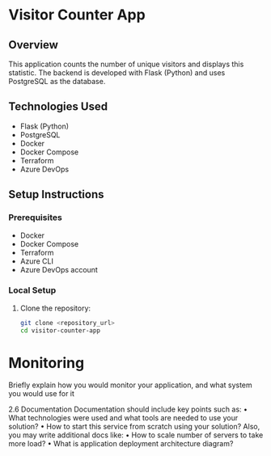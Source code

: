 # Visitor Counter App

## Overview

This application counts the number of unique visitors and displays this statistic. The backend is developed with Flask (Python) and uses PostgreSQL as the database.

## Technologies Used

- Flask (Python)
- PostgreSQL
- Docker
- Docker Compose
- Terraform
- Azure DevOps

## Setup Instructions

### Prerequisites

- Docker
- Docker Compose
- Terraform
- Azure CLI
- Azure DevOps account

### Local Setup

1. Clone the repository:

   ```sh
   git clone <repository_url>
   cd visitor-counter-app

# Monitoring
Briefly explain how you would monitor your application, and what system you would use for it

2.6 Documentation Documentation should include key points such as: • What technologies were used and what tools are needed to use your solution? • How to start this service from scratch using your solution? Also, you may write additional docs like: • How to scale number of servers to take more load? • What is application deployment architecture diagram?